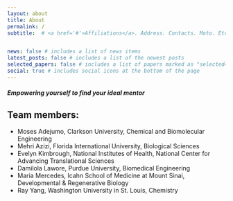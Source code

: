 ```yaml
---
layout: about
title: About
permalink: /
subtitle:  # <a href='#'>Affiliations</a>. Address. Contacts. Moto. Etc.


news: false # includes a list of news items
latest_posts: false # includes a list of the newest posts
selected_papers: false # includes a list of papers marked as "selected={true}"
social: true # includes social icons at the bottom of the page
---
```


<!-- Write your biography here. Tell the world about yourself. Link to your favorite [subreddit](http://reddit.com). You can put a picture in, too. The code is already in, just name your picture `prof_pic.jpg` and put it in the `img/` folder.

Put your address / P.O. box / other info right below your picture. You can also disable any of these elements by editing `profile` property of the YAML header of your `_pages/about.md`. Edit `_bibliography/papers.bib` and Jekyll will render your [publications page](/al-folio/publications/) automatically.

Link to your social media connections, too. This theme is set up to use [Font Awesome icons](https://fontawesome.com/) and [Academicons](https://jpswalsh.github.io/academicons/), like the ones below. Add your Facebook, Twitter, LinkedIn, Google Scholar, or just disable all of them. -->

#### *Empowering yourself to find your ideal mentor*

## Team members:
- Moses Adejumo, Clarkson University, Chemical and Biomolecular Engineering
- Mehri Azizi, Florida International University, Biological Sciences
- Evelyn Kimbrough, National Institutes of Health, National Center for Advancing Translational Sciences
- Damilola Lawore, Purdue University, Biomedical Engineering
- Maria Mercedes, Icahn School of Medicine at Mount Sinai, Developmental & Regenerative Biology
- Ray Yang, Washington University in St. Louis, Chemistry
